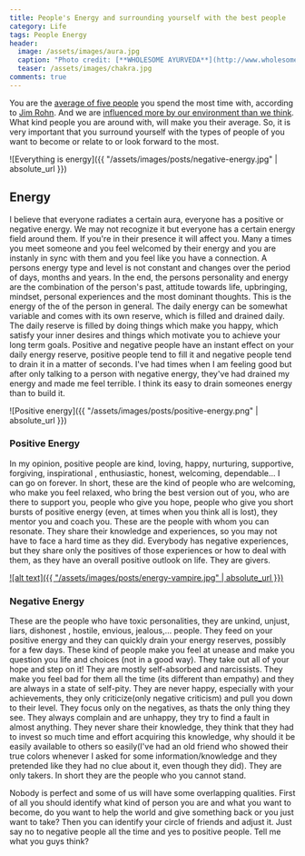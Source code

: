 ```yaml
---
title: People's Energy and surrounding yourself with the best people
category: Life
tags: People Energy
header:
  image: /assets/images/aura.jpg
  caption: "Photo credit: [**WHOLESOME AYURVEDA**](http://www.wholesomeayurveda.com/2016/10/24/aura-part-1/)"
  teaser: /assets/images/chakra.jpg 
comments: true
---
```


You are the [average of five people](http://www.businessinsider.com/jim-rohn-youre-the-average-of-the-five-people-you-spend-the-most-time-with-2012-7?IR=T) you spend the most time with, according to [Jim Rohn](https://www.jimrohn.com/).  And we are [influenced more by our environment than we think](http://www.businessinsider.com/32-ways-to-quickly-and-easily-improve-your-life-2012-7?IR=T#dont-study-in-groups-28). What kind people you are around with, will make you their average. So, it is very important that you surround yourself with the types of people of you want to become or relate to or look forward to the most. 

![Everything is energy]({{ "/assets/images/posts/negative-energy.jpg" | absolute_url }})
## Energy

I believe that everyone radiates a certain aura, everyone has a positive or negative energy. We may not recognize it but everyone has a certain energy field around them. If you're in their presence it will affect you. Many a times you meet someone and you feel welcomed by their energy and you are instanly in sync with them and you feel like you have a connection. A persons energy type and level is not constant and changes over the period of days, months and years. In the end, the persons personality and energy are the combination of the person's past, attitude towards life, upbringing, mindset, personal experiences and the most dominant thoughts. This is the energy of the of the person in general. The daily energy can be somewhat variable and comes with its own reserve, which is filled and drained daily. The daily reserve is filled by doing things which make you happy, which satisfy your inner desires and things which motivate you to achieve your long term goals. Positive and negative people have an instant effect on your daily energy reserve, positive people tend to fill it and negative people tend to drain  it in a matter of seconds. I've had times when I am feeling good but after only talking to a person with negative energy, they've had drained my energy and made me feel terrible. I think its easy to drain someones energy than to build it. 

![Positive energy]({{ "/assets/images/posts/positive-energy.png" | absolute_url }})
### Positive Energy

In my opinion, positive people are kind, loving, happy, nurturing, supportive, forgiving, inspirational , enthusiastic, honest, welcoming, dependable... I can go on forever. In short, these are the kind of people who are welcoming, who make you feel relaxed, who bring the best version out of you, who are there to support you, people who give you hope, people who give you short bursts of positive energy (even, at times when you think all is lost), they mentor you and coach you. These are the people with whom you can resonate. They share their knowledge and experiences, so you may not have to face a hard time as they did. Everybody has negative experiences, but they share only the positives of those experiences or how to deal with them, as they have an overall positive outlook on life. They are givers.

[![alt text]({{ "/assets/images/posts/energy-vampire.jpg" | absolute_url }})](http://www.viralnovelty.net/conquering-energy-vampires-5-ways-protect-positive-energy/) 

### Negative Energy

These are the people who have toxic personalities, they are unkind, unjust, liars, dishonest , hostile, envious, jealous,... people. They feed on your positive energy and they can quickly drain your energy reserves, possibly for a few days. These kind of people make you feel at unease and make you question you life and choices (not in a good way). They take out all of your hope and step on it! They are mostly self-absorbed and narcissists. They make you feel bad for them all the time (its different than empathy) and they are always in a state of self-pity. They are never happy, especially with your achievements, they only criticize(only negative criticism) and pull you down to their level. They focus only on the negatives, as thats the only thing they see. They always complain and are unhappy, they try to find a fault in almost anything. They never share their knowledge, they think that they had to invest so much time and effort acquiring this knowledge, why should it be easily available to others so easily(I've had an old friend who showed their true colors whenever I asked for some information/knowledge and they pretended like they had no clue about it, even though they did). They are only takers. In short they are the people who you cannot stand. 



Nobody is perfect and some of us will have some overlapping qualities. First of all you should identify what kind of person you are and what you want to become, do you want to help the world and give something back or you just want to take? Then you can identify your circle of friends and adjust it. Just say no to negative people all the time and yes to positive people. Tell me what you guys think? 
